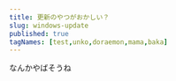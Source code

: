 ```yaml
---
title: 更新のやつがおかしい？
slug: windows-update
published: true
tagNames: [test,unko,doraemon,mama,baka]
---
```

なんかやばそうね